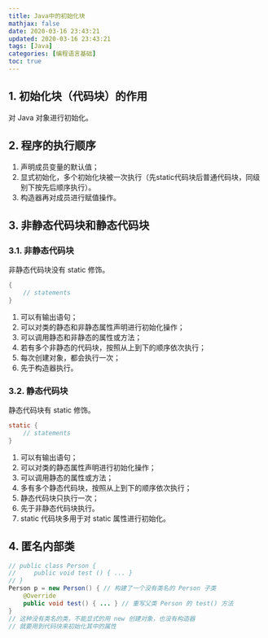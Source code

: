 ```yaml
---
title: Java中的初始化块
mathjax: false
date: 2020-03-16 23:43:21
updated: 2020-03-16 23:43:21
tags: [Java]
categories: [编程语言基础]
toc: true
---
```


## 1. 初始化块（代码块）的作用

对 Java 对象进行初始化。

## 2. 程序的执行顺序

1. 声明成员变量的默认值；
2. 显式初始化，多个初始化块被一次执行（先static代码块后普通代码块，同级别下按先后顺序执行）。
3. 构造器再对成员进行赋值操作。

<!--more-->

## 3. 非静态代码块和静态代码块

### 3.1. 非静态代码块

 非静态代码块没有 static 修饰。

```java
{
    // statements
}
```

1. 可以有输出语句；
2. 可以对类的静态和非静态属性声明进行初始化操作；
3. 可以调用静态和非静态的属性或方法；
4. 若有多个非静态的代码块，按照从上到下的顺序依次执行；
5. 每次创建对象，都会执行一次；
6. 先于构造器执行。

### 3.2. 静态代码块

静态代码块有 static 修饰。

```java
static {
    // statements
}
```

1. 可以有输出语句；
2. 可以对类的静态属性声明进行初始化操作；
3. 可以调用静态的属性或方法；
4. 多有多个静态代码块，按照从上到下的顺序依次执行；
5. 静态代码块只执行一次；
6. 先于非静态代码块执行。
7. static 代码块多用于对 static 属性进行初始化。

## 4. 匿名内部类

```java
// public class Person {
//     public void test () { ... }
// }
Person p = new Person() { // 构建了一个没有类名的 Person 子类
    @Override
    public void test() { ... } // 重写父类 Person 的 test() 方法
}
// 这种没有类名的类，不能显式的用 new 创建对象，也没有构造器
// 就要用到代码块来初始化其中的属性
```

